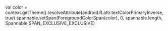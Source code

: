 val color = context.getTheme().resolveAttribute(android.R.attr.textColorPrimaryInverse, true)
spannable.setSpan(ForegroundColorSpan(color), 0, spannable.length, Spannable.SPAN_EXCLUSIVE_EXCLUSIVE)
